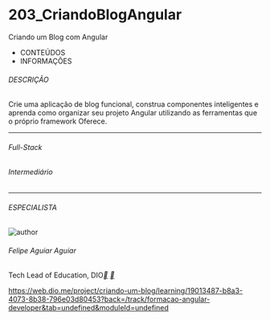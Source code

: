 # 203_CriandoBlogAngular
Criando um Blog com Angular



- CONTEÚDOS
- INFORMAÇÕES

###### DESCRIÇÃO

Crie uma aplicação de blog funcional, construa componentes inteligentes e aprenda como organizar seu projeto Angular utilizando as ferramentas que o próprio framework Oferece.

------

###### Full-Stack

###### Intermediário

------

###### ESPECIALISTA

![author](https://hermes.digitalinnovation.one/users/author/photos/e0aa7c57-89e3-41ff-a60b-09dc7a9bc6e9.png)

###### Felipe Aguiar Aguiar

Tech Lead of Education, DIO[**](https://www.linkedin.com/in/felipe-aguiar-047/) [**](https://github.com/felipeAguiarCode)



https://web.dio.me/project/criando-um-blog/learning/19013487-b8a3-4073-8b38-796e03d80453?back=/track/formacao-angular-developer&tab=undefined&moduleId=undefined
